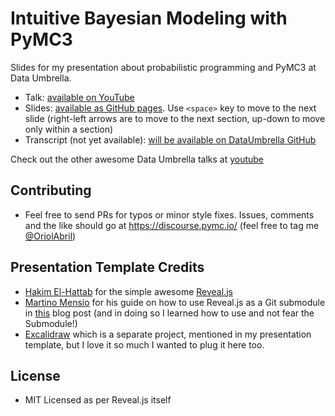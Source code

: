 # Intuitive Bayesian Modeling with PyMC3
Slides for my presentation about probabilistic programming and PyMC3 at Data Umbrella. 

* Talk: [available on YouTube](https://www.youtube.com/watch?v=6dc7JgR8eI0)
* Slides: [available as GitHub pages](https://oriolabril.github.io/pymc3-data_umbrella/). Use `<space>` key to move to the next slide (right-left arrows are to move to the next section, up-down to move only within a section)
* Transcript (not yet available): [will be available on DataUmbrella GitHub](https://github.com/data-umbrella/event-transcripts/blob/main/2021/25-oriol-pymc3.md)

Check out the other awesome Data Umbrella talks at [youtube](https://www.youtube.com/c/dataumbrella)

## Contributing
* Feel free to send PRs for typos or minor style fixes. Issues, comments and the like should go at https://discourse.pymc.io/ (feel free to tag me [@OriolAbril](https://discourse.pymc.io/u/OriolAbril/summary))

## Presentation Template Credits
* [Hakim El-Hattab](https://twitter.com/hakimel) for the simple awesome [Reveal.js](https://github.com/hakimel/reveal.js)
* [Martino Mensio](https://twitter.com/MartinoMensio) for his guide on how to use Reveal.js as a Git submodule in [this](https://martinomensio.medium.com/how-to-host-reveal-js-slides-on-github-pages-and-have-a-tidy-repository-1a363944c38d) blog post (and in doing so I learned how to use and not fear the Submodule!)
* [Excalidraw](https://excalidraw.com/) which is a separate project, mentioned in my presentation template, but I love it so much I wanted to plug it here too.

## License
* MIT Licensed as per Reveal.js itself
